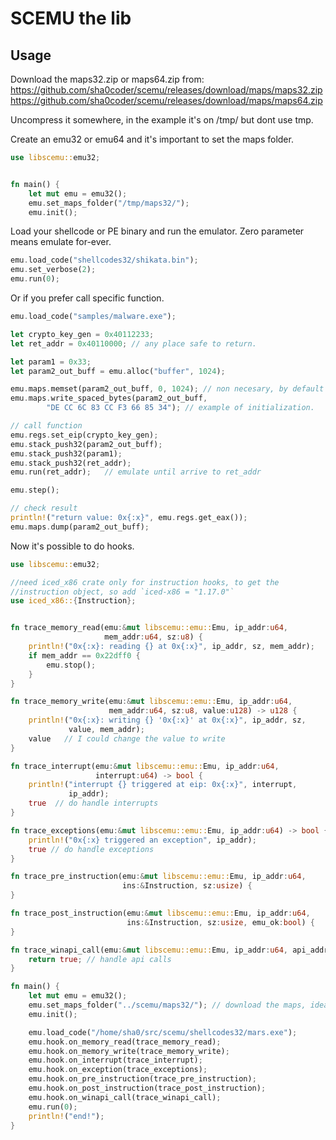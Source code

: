
# SCEMU the lib


## Usage

Download the maps32.zip or maps64.zip from:
https://github.com/sha0coder/scemu/releases/download/maps/maps32.zip
https://github.com/sha0coder/scemu/releases/download/maps/maps64.zip

Uncompress it somewhere, in the example it's on /tmp/ but dont use tmp.

Create an emu32 or emu64 and it's important to set the maps folder.

```rust
use libscemu::emu32;


fn main() {
    let mut emu = emu32();
    emu.set_maps_folder("/tmp/maps32/");
    emu.init();
```

Load your shellcode or PE binary and run the emulator.
Zero parameter means emulate for-ever.

```rust
emu.load_code("shellcodes32/shikata.bin");
emu.set_verbose(2);
emu.run(0); 
```

Or if you prefer call specific function.

```rust
emu.load_code("samples/malware.exe");

let crypto_key_gen = 0x40112233;
let ret_addr = 0x40110000; // any place safe to return.

let param1 = 0x33;
let param2_out_buff = emu.alloc("buffer", 1024);

emu.maps.memset(param2_out_buff, 0, 1024); // non necesary, by default alloc create zeros.
emu.maps.write_spaced_bytes(param2_out_buff, 
        "DE CC 6C 83 CC F3 66 85 34"); // example of initialization.

// call function
emu.regs.set_eip(crypto_key_gen);
emu.stack_push32(param2_out_buff);
emu.stack_push32(param1);
emu.stack_push32(ret_addr);
emu.run(ret_addr);   // emulate until arrive to ret_addr

emu.step();

// check result
println!("return value: 0x{:x}", emu.regs.get_eax());
emu.maps.dump(param2_out_buff);
```

Now it's possible to do hooks.

```rust
use libscemu::emu32;

//need iced_x86 crate only for instruction hooks, to get the
//instruction object, so add `iced-x86 = "1.17.0"`
use iced_x86::{Instruction};  


fn trace_memory_read(emu:&mut libscemu::emu::Emu, ip_addr:u64, 
                     mem_addr:u64, sz:u8) {
    println!("0x{:x}: reading {} at 0x{:x}", ip_addr, sz, mem_addr);
    if mem_addr == 0x22dff0 {
        emu.stop();
    }
}

fn trace_memory_write(emu:&mut libscemu::emu::Emu, ip_addr:u64, 
                      mem_addr:u64, sz:u8, value:u128) -> u128 {
    println!("0x{:x}: writing {} '0x{:x}' at 0x{:x}", ip_addr, sz, 
             value, mem_addr);
    value   // I could change the value to write
}

fn trace_interrupt(emu:&mut libscemu::emu::Emu, ip_addr:u64, 
                   interrupt:u64) -> bool {
    println!("interrupt {} triggered at eip: 0x{:x}", interrupt, 
             ip_addr);
    true  // do handle interrupts
}   

fn trace_exceptions(emu:&mut libscemu::emu::Emu, ip_addr:u64) -> bool {
    println!("0x{:x} triggered an exception", ip_addr);
    true // do handle exceptions
}

fn trace_pre_instruction(emu:&mut libscemu::emu::Emu, ip_addr:u64, 
                         ins:&Instruction, sz:usize) {
}

fn trace_post_instruction(emu:&mut libscemu::emu::Emu, ip_addr:u64, 
                          ins:&Instruction, sz:usize, emu_ok:bool) {
}

fn trace_winapi_call(emu:&mut libscemu::emu::Emu, ip_addr:u64, api_addr:u64) -> bool {
    return true; // handle api calls
}

fn main() {
    let mut emu = emu32();
    emu.set_maps_folder("../scemu/maps32/"); // download the maps, ideally from scemu git.
    emu.init();

    emu.load_code("/home/sha0/src/scemu/shellcodes32/mars.exe");
    emu.hook.on_memory_read(trace_memory_read);
    emu.hook.on_memory_write(trace_memory_write);
    emu.hook.on_interrupt(trace_interrupt);
    emu.hook.on_exception(trace_exceptions);
    emu.hook.on_pre_instruction(trace_pre_instruction);
    emu.hook.on_post_instruction(trace_post_instruction);
    emu.hook.on_winapi_call(trace_winapi_call);
    emu.run(0);
    println!("end!");
}
```
